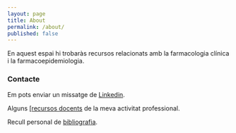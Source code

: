 ```yaml
---
layout: page
title: About
permalink: /about/
published: false
---
```


En aquest espai hi trobaràs recursos relacionats amb la farmacologia clínica i la farmacoepidemiologia. 

### Contacte 

Em pots enviar un missatge de <a href="https://www.linkedin.com/in/jepcastel" target="_blank">Linkedin</a>.

Alguns <a href="https://slides.com/jepcastel/decks/farmacologia" target="_blank">[recursos docents</a> de la meva activitat professional.

Recull personal de <a href="https://www.bibsonomy.org/user/jepcastel" target="_blank">bibliografia</a>.
